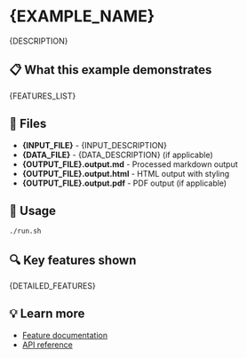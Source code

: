 # {EXAMPLE_NAME}

{DESCRIPTION}

## 📋 What this example demonstrates

{FEATURES_LIST}

## 📁 Files

- **{INPUT_FILE}** - {INPUT_DESCRIPTION}
- **{DATA_FILE}** - {DATA_DESCRIPTION} (if applicable)
- **{OUTPUT_FILE}.output.md** - Processed markdown output
- **{OUTPUT_FILE}.output.html** - HTML output with styling
- **{OUTPUT_FILE}.output.pdf** - PDF output (if applicable)

## 🚀 Usage

```bash
./run.sh
```

## 🔍 Key features shown

{DETAILED_FEATURES}

## 💡 Learn more

- [Feature documentation](../../docs/{RELATED_DOC}.md)
- [API reference](../../docs/api.md)
